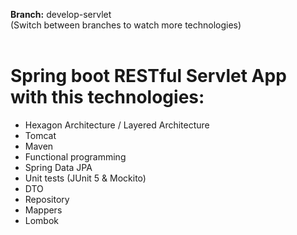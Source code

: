 <b>Branch:</b> develop-servlet 
<br/>
(Switch between branches to watch more technologies)
<br/><br/>
# Spring boot RESTful Servlet App with this technologies:

- Hexagon Architecture / Layered Architecture
- Tomcat
- Maven
- Functional programming
- Spring Data JPA
- Unit tests (JUnit 5 & Mockito)
- DTO
- Repository
- Mappers
- Lombok
